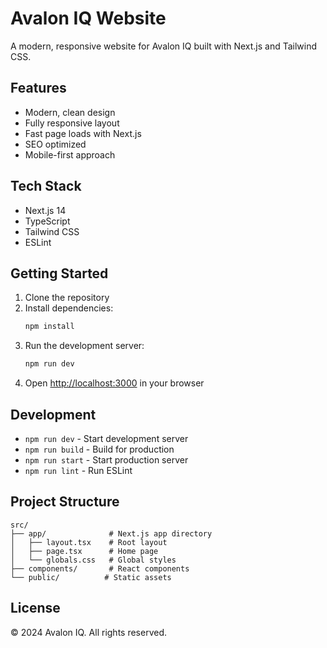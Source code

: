 # Avalon IQ Website

A modern, responsive website for Avalon IQ built with Next.js and Tailwind CSS.

## Features

- Modern, clean design
- Fully responsive layout
- Fast page loads with Next.js
- SEO optimized
- Mobile-first approach

## Tech Stack

- Next.js 14
- TypeScript
- Tailwind CSS
- ESLint

## Getting Started

1. Clone the repository
2. Install dependencies:
   ```bash
   npm install
   ```
3. Run the development server:
   ```bash
   npm run dev
   ```
4. Open [http://localhost:3000](http://localhost:3000) in your browser

## Development

- `npm run dev` - Start development server
- `npm run build` - Build for production
- `npm run start` - Start production server
- `npm run lint` - Run ESLint

## Project Structure

```
src/
├── app/              # Next.js app directory
│   ├── layout.tsx    # Root layout
│   ├── page.tsx      # Home page
│   └── globals.css   # Global styles
├── components/       # React components
└── public/          # Static assets
```

## License

© 2024 Avalon IQ. All rights reserved.
